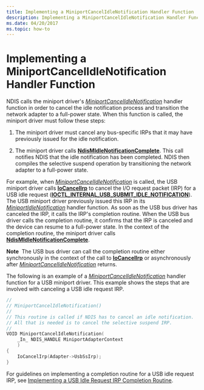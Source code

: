 ```yaml
---
title: Implementing a MiniportCancelIdleNotification Handler Function
description: Implementing a MiniportCancelIdleNotification Handler Function
ms.date: 04/20/2017
ms.topic: how-to
---
```


# Implementing a MiniportCancelIdleNotification Handler Function


NDIS calls the miniport driver's [*MiniportCancelIdleNotification*](/windows-hardware/drivers/ddi/ndis/nc-ndis-miniport_cancel_idle_notification) handler function in order to cancel the idle notification process and transition the network adapter to a full-power state. When this function is called, the miniport driver must follow these steps:

1.  The miniport driver must cancel any bus-specific IRPs that it may have previously issued for the idle notification.

2.  The miniport driver calls [**NdisMIdleNotificationComplete**](/windows-hardware/drivers/ddi/ndis/nf-ndis-ndismidlenotificationcomplete). This call notifies NDIS that the idle notification has been completed. NDIS then compiles the selective suspend operation by transitioning the network adapter to a full-power state.

For example, when [*MiniportCancelIdleNotification*](/windows-hardware/drivers/ddi/ndis/nc-ndis-miniport_cancel_idle_notification) is called, the USB miniport driver calls [**IoCancelIrp**](/windows-hardware/drivers/ddi/wdm/nf-wdm-iocancelirp) to cancel the I/O request packet (IRP) for a USB idle request ([**IOCTL\_INTERNAL\_USB\_SUBMIT\_IDLE\_NOTIFICATION**](/windows-hardware/drivers/ddi/usbioctl/ni-usbioctl-ioctl_internal_usb_submit_idle_notification)). The USB miniport driver previously issued this IRP in its [*MiniportIdleNotification*](/windows-hardware/drivers/ddi/ndis/nc-ndis-miniport_idle_notification) handler function. As soon as the USB bus driver has canceled the IRP, it calls the IRP's completion routine. When the USB bus driver calls the completion routine, it confirms that the IRP is canceled and the device can resume to a full-power state. In the context of the completion routine, the miniport driver calls [**NdisMIdleNotificationComplete**](/windows-hardware/drivers/ddi/ndis/nf-ndis-ndismidlenotificationcomplete).

**Note**  The USB bus driver can call the completion routine either synchronously in the context of the call to [**IoCancelIrp**](/windows-hardware/drivers/ddi/wdm/nf-wdm-iocancelirp) or asynchronously after [*MiniportCancelIdleNotification*](/windows-hardware/drivers/ddi/ndis/nc-ndis-miniport_cancel_idle_notification) returns.

 

The following is an example of a [*MiniportCancelIdleNotification*](/windows-hardware/drivers/ddi/ndis/nc-ndis-miniport_cancel_idle_notification) handler function for a USB miniport driver. This example shows the steps that are involved with canceling a USB idle request IRP.

```C++
//
// MiniportCancelIdleNotification()
//
// This routine is called if NDIS has to cancel an idle notification.
// All that is needed is to cancel the selective suspend IRP.
//
VOID MiniportCancelIdleNotification(
    _In_ NDIS_HANDLE MiniportAdapterContext
    )
{
    IoCancelIrp(Adapter->UsbSsIrp);
}
```

For guidelines on implementing a completion routine for a USB idle request IRP, see [Implementing a USB Idle Request IRP Completion Routine](implementing-a-usb-idle-request-irp-completion-routine.md).

 


